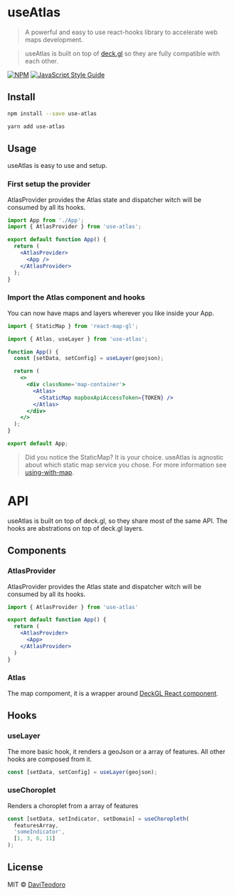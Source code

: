 # useAtlas

> A powerful and easy to use react-hooks library to accelerate web maps development.

> useAtlas is built on top of [deck.gl](https://deck.gl/) so they are fully compatible with each other.

[![NPM](https://img.shields.io/npm/v/use-atlas.svg)](https://www.npmjs.com/package/use-atlas) [![JavaScript Style Guide](https://img.shields.io/badge/code_style-standard-brightgreen.svg)](https://standardjs.com)

## Install

```bash
npm install --save use-atlas
```

```bash
yarn add use-atlas
```

## Usage

useAtlas is easy to use and setup.

### First setup the provider

AtlasProvider provides the Atlas state and dispatcher witch will be consumed by all its hooks.

```jsx
import App from './App';
import { AtlasProvider } from 'use-atlas';

export default function App() {
  return (
    <AtlasProvider>
      <App />
    </AtlasProvider>
  );
}
```

### Import the Atlas component and hooks

You can now have maps and layers wherever you like inside your App.

```jsx
import { StaticMap } from 'react-map-gl';

import { Atlas, useLayer } from 'use-atlas';

function App() {
  const [setData, setConfig] = useLayer(geojson);

  return (
    <>
      <div className='map-container'>
        <Atlas>
          <StaticMap mapboxApiAccessToken={TOKEN} />
        </Atlas>
      </div>
    </>
  );
}

export default App;
```

> Did you notice the StaticMap? It is your choice. useAtlas is agnostic about which static map service you chose. For more information see [using-with-map](https://deck.gl/docs/get-started/using-with-map).

# API

useAtlas is built on top of deck.gl, so they share most of the same API. The hooks are abstrations on top of deck.gl layers.

## Components

### AtlasProvider

AtlasProvider provides the Atlas state and dispatcher witch will be consumed by all its hooks.

```jsx
import { AtlasProvider } from 'use-atlas'

export default function App() {
  return (
    <AtlasProvider>
      <App>
    </AtlasProvider>
  )
}
```

### Atlas

The map compoment, it is a wrapper around [DeckGL React component](https://deck.gl/docs/api-reference/react/deckgl).

## Hooks

### useLayer

The more basic hook, it renders a geoJson or a array of features. All other hooks are composed from it.

```jsx
const [setData, setConfig] = useLayer(geojson);
```

### useChoroplet

Renders a choroplet from a array of features

```jsx
const [setData, setIndicator, setDomain] = useChoropleth(
  featuresArray,
  'someIndicator',
  [1, 3, 6, 11]
);
```

## License

MIT © [DaviTeodoro](https://github.com/DaviTeodoro)
